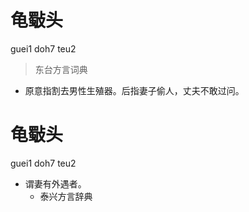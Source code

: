 # 龟斀头
guei1 doh7 teu2
> 东台方言词典
- 原意指割去男性生殖器。后指妻子偷人，丈夫不敢过问。

# 龟斀头
guei1 doh7 teu2
+ 谓妻有外遇者。
  * 泰兴方言辞典
